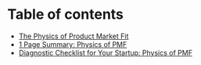 # Table of contents

* [The Physics of Product Market Fit](README.md)
* [1 Page Summary: Physics of PMF](1-page-summary-physics-of-pmf.md)
* [Diagnostic Checklist for Your Startup: Physics of PMF](diagnostic-checklist-for-your-startup-physics-of-pmf.md)
